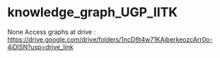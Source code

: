# knowledge_graph_UGP_IITK
None
Access graphs at drive : https://drive.google.com/drive/folders/1ncD6t4w71KAjberkeozcArr0o-4iDlSN?usp=drive_link
